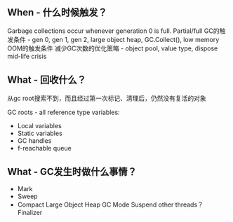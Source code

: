 ## When - 什么时候触发？
Garbage collections occur whenever generation 0 is full.
Partial/full GC的触发条件 - gen 0, gen 1, gen 2, large object heap, GC.Collect(), low memory
OOM的触发条件
减少GC次数的优化策略 - object pool, value type, dispose
mid-life crisis

## What - 回收什么？
从gc root搜索不到，而且经过第一次标记、清理后，仍然没有复活的对象

GC roots - all reference type variables:

- Local variables
- Static variables
- GC handles
- f-reachable queue

## What - GC发生时做什么事情？
- Mark
- Sweep
- Compact
Large Object Heap
GC Mode
Suspend other threads？
Finalizer



